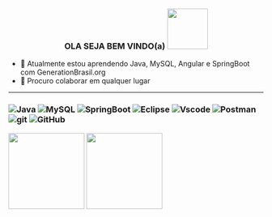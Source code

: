 
<p align="center">
  <h3 align="center">  OLA SEJA BEM VINDO(a) <img src="https://i.pinimg.com/originals/84/90/f0/8490f0cab98f44a6e905a72cb61b72aa.gif" width="80px"> </h3>
</p>


- 🌱 Atualmente estou aprendendo Java, MySQL, Angular e SpringBoot com GenerationBrasil.org
- 👯 Procuro colaborar em qualquer lugar
     

----

<p align="left">
<h3 align="left"  
### Languages and Tools:

![Java](https://img.shields.io/badge/Java-green?style=for-the-badge&logo=java&logoColor=white)
![MySQL](https://img.shields.io/badge/MySQL-191970?style=for-the-badge&logo=mysql&logoColor=white)
![SpringBoot](https://img.shields.io/badge/SpringBoot-6DB33F?style=for-the-badge&logo=spring&logoColor=white)
![Eclipse](https://img.shields.io/badge/Eclipse-000?style=for-the-badge&logo=eclipse&logoColor=white)
![Vscode](https://img.shields.io/badge/VSCode-6383E8?style=for-the-badge&logo=)
![Postman](https://img.shields.io/badge/Postman-000?style=for-the-badge&logo=postman&logoColor=orange)
![git](https://img.shields.io/badge/Git-000?style=for-the-badge&logo=git&logoColor=orange)
![GitHub](https://img.shields.io/badge/GitHub-000?style=for-the-badge&logo=github&logoColor=white)
</p>
<div align="left">
<div align="rigth">
<img height="150em" src="https://github-readme-stats.vercel.app/api/top-langs/?username=Majoralphax&exclude_repo=KNN-Image-Classification&show_icons=true&hide_border=true&layout=compact&langs_count=8&theme=dark"/>	
<img height="150em" src="https://github-readme-stats.vercel.app/api?username=Majoralphax&show_icons=true&hide_border=true&count_private=true&include_all_commits=true&theme=dark" />
</div>
<!--
**Vcolvr/majoralphax** is a ✨ _special_ ✨ repository because its `README.md` (this file) appears on your GitHub pr



Here are some ideas to get you started:

- 🔭 I’m currently working on ...
- 🌱 I’m currently learning ...
- 👯 I’m looking to collaborate on ...
- 🤔 I’m looking for help with ...
- 💬 Ask me about ...
- 📫 How to reach me: ...
- 😄 Pronouns: ...
- ⚡ Fun fact: ...
-->
